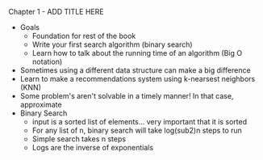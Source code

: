 Chapter 1 - ADD TITLE HERE
- Goals
	- Foundation for rest of the book
	- Write your first search algorithm (binary search)
	- Learn how to talk about the running time of an algorithm (Big O notation)
- Sometimes using a different data structure can make a big difference
- Learn to make a recommendations system using k-nearsest neighbors (KNN)
- Some problem's aren't solvable in a timely manner! In that case, approximate
- Binary Search
	- input is a sorted list of elements... very important that it is sorted
	- For any list of n, binary search will take log(sub2)n steps to run
	- Simple search takes n steps
	- Logs are the inverse of exponentials